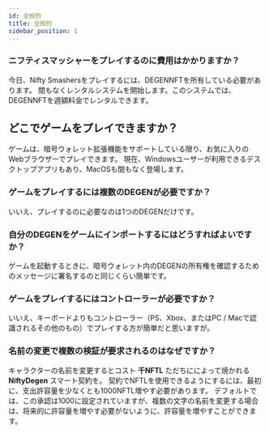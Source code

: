 ```yaml
---
id: 全般的
title: 全般的
sidebar_position: 1
---
```


### **ニフティスマッシャーをプレイするのに費用はかかりますか？**

今日、Nifty Smashersをプレイするには、DEGENNFTを所有している必要があります。 間もなくレンタルシステムを開始します。このシステムでは、DEGENNFTを週額料金でレンタルできます。

## どこでゲームをプレイできますか？

ゲームは、暗号ウォレット拡張機能をサポートしている限り、お気に入りのWebブラウザーでプレイできます。 現在、Windowsユーザーが利用できるデスクトップアプリもあり、MacOSも間もなく登場します。

### **ゲームをプレイするには複数のDEGENが必要ですか？**

いいえ、プレイするのに必要なのは1つのDEGENだけです。

### 自分のDEGENをゲームにインポートするにはどうすればよいですか？

ゲームを起動するときに、暗号ウォレット内のDEGENの所有権を確認するためのメッセージに署名するのと同じくらい簡単です。

### **ゲームをプレイするにはコントローラーが必要ですか？**

いいえ、キーボードよりもコントローラー（PS、Xbox、またはPC / Macで認識されるその他のもの）でプレイする方が簡単だと思いますが。

### 名前の変更で複数の検証が要求されるのはなぜですか？

キャラクターの名前を変更するとコスト **千NFTL** ただちにによって焼かれる **NiftyDegen** スマート契約を。 契約でNFTLを使用できるようにするには、最初に、支出許容量を少なくとも1000NFTL増やす必要があります。 デフォルトでは、この承認は1000に設定されていますが、複数の文字の名前を変更する場合は、将来的に許容量を増やす必要がないように、許容量を増やすことができます。
